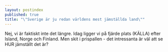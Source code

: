 ```yaml
---
layout: postindex
published: true
title: "\"Sverige är ju redan världens mest jämställda land\""
---
```




Nej, vi är faktiskt inte det längre. Idag ligger vi på fjärde plats (KÄLLA) efter Island, Norge och Finland. Men skit i prispallen - det intressanta är väl att se HUR jämställt det är?
